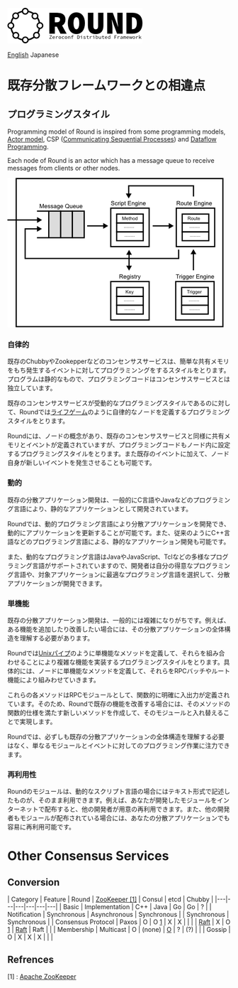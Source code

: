 ![round_logo](./img/round_logo.png)

[English](round_conversions.md) Japanese

# 既存分散フレームワークとの相違点

## プログラミングスタイル

Programming model of Round is inspired from some programming models, [Actor model][actor-model], CSP ([Communicating Sequential Processes][csp]) and [Dataflow Programming][df-prog].

Each node of Round is an actor which has a message queue to receive messages from clients or other nodes.

![Round Programming Model](img/round_programming_model.png)

### 自律的

既存のChubbyやZookepperなどのコンセンサスサービスは、簡単な共有メモリをもち発生するイベントに対してプログラミンングをするスタイルをとります。プログラムは静的なもので、プログラミングコードはコンセンサスサービスとは独立しています。

既存のコンセンサスサービスが受動的なプログラミングスタイルであるのに対して、Roundでは[ライフゲーム](http://ja.wikipedia.org/wiki/%E3%83%A9%E3%82%A4%E3%83%95%E3%82%B2%E3%83%BC%E3%83%A0)のように自律的なノードを定義するプログラミングスタイルをとります。

Roundには、ノードの概念があり、既存のコンセンサスサービスと同様に共有メモリとイベントが定義されていますが、プログラミングコードもノード内に設定するプログラミングスタイルをとります。また既存のイベントに加えて、ノード自身が新しいイベントを発生させることも可能です。

### 動的

既存の分散アプリケーション開発は、一般的にC言語やJavaなどのプログラミング言語により、静的なアプリケーションとして開発されています。

Roundでは、動的プログラミング言語により分散アプリケーションを開発でき、動的にアプリケーションを更新することが可能です。また、従来のようにC++言語などのプログラミング言語による、静的なアプリケーション開発も可能です。

また、動的なプログラミング言語はJavaやJavaScript、Tclなどの多様なプログラミング言語がサポートされていますので、開発者は自分の得意なプログラミング言語や、対象アプリケーションに最適なプログラミング言語を選択して、分散アプリケーションが開発できます。

### 単機能

既存の分散アプリケーション開発は、一般的には複雑になりがちです。例えば、ある機能を追加したり改善したい場合には、その分散アプリケーションの全体構造を理解する必要があります。

Roundでは[Unixパイプ](http://ja.wikipedia.org/wiki/%E3%83%91%E3%82%A4%E3%83%97_%28%E3%82%B3%E3%83%B3%E3%83%94%E3%83%A5%E3%83%BC%E3%82%BF%29)のように単機能なメソッドを定義して、それらを組み合わせることにより複雑な機能を実装するプログラミングスタイルをとります。具体的には、ノードに単機能なメソッドを定義して、それらをRPCバッチやルート機能により組みわせていきます。

これらの各メソッドはRPCモジュールとして、関数的に明確に入出力が定義されています。そのため、Roundで既存の機能を改善する場合には、そのメソッドの関数的仕様を満たす新しいメソッドを作成して、そのモジュールと入れ替えることで実現します。

Roundでは、必ずしも既存の分散アプリケーションの全体構造を理解する必要はなく、単なるモジュールとイベントに対してのプログラミング作業に注力できます。

### 再利用性

Roundのモジュールは、動的なスクリプト言語の場合にはテキスト形式で記述したものが、そのまま利用できます。例えば、あなたが開発したモジュールをインターネットで配布すると、他の開発者が用意の再利用できます。また、他の開発者もモジュールが配布されている場合には、あなたの分散アプリケーションでも容易に再利用可能です。

# Other Consensus Services

## Conversion

| Category | Feature | Round | [ZooKeeper \[1\]][1] | Consul | etcd | Chubby |
|---|---|---|---|---|---|
| Basic | Implementation | C++ | Java | Go | Go | ? |
| Notification | Synchronous | Asynchronous | Synchronous | | Synchronous | Synchronous |
| Consensus Protocol | Paxos | O | O [1] | X | X | |
| | [Raft][raft] | X | O [1] | [Raft][raft] | Raft |  |
| Membership | Multicast | O | (none) | [O][gossip-consul] | ? | (?) |
| | Gossip | O | X | X | X |  |  |


## Refrences

\[1\] : [Apache ZooKeeper][1]

[1]: http://zookeeper.apache.org/
[raft]: https://raftconsensus.github.io/
[raft-consul]: http://www.consul.io/docs/internals/consensus.html
[gossip-consul]: http://www.consul.io/docs/internals/gossip.html
[upnp-spec]: http://upnp.org/sdcps-and-certification/standards/
[json-rpc]: http://www.jsonrpc.org/specification
[json-rpc-http]: http://jsonrpc.org/historical/json-rpc-over-http.html
[java]: https://java.com/
[js-spec]: http://www.ecma-international.org/publications/standards/Ecma-262.htm
[js-v8]: https://developers.google.com/v8/
[zero-conf]: http://www.zeroconf.org/
[rpc]: http://en.wikipedia.org/wiki/Remote_procedure_call
[seda]: http://dl.acm.org/citation.cfm?id=502057
[actor-model]: http://en.wikipedia.org/wiki/Actor_model
[csp]: http://en.wikipedia.org/wiki/Communicating_sequential_processes
[df-prog]: http://en.wikipedia.org/wiki/Dataflow_programming
[mupnp]: http://www.cybergarage.org/do/view/Main/CyberLinkForCC
[uhttp]: http://www.cybergarage.org/do/view/Main/HttpEngineForCC
[usql]: http://www.cybergarage.org/do/view/Main/SqlEngineForCC
